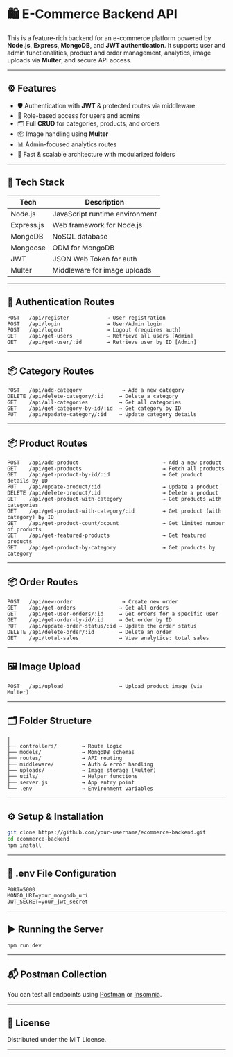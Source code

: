 # 🛍️ E-Commerce Backend API

This is a feature-rich backend for an e-commerce platform powered by **Node.js**, **Express**, **MongoDB**, and **JWT authentication**. It supports user and admin functionalities, product and order management, analytics, image uploads via **Multer**, and secure API access.

---

## ⚙️ Features

- 🛡️ Authentication with **JWT** & protected routes via middleware
- 👤 Role-based access for users and admins
- 🗂️ Full **CRUD** for categories, products, and orders
- 📦 Image handling using **Multer**
- 📊 Admin-focused analytics routes
- 🚀 Fast & scalable architecture with modularized folders

---

## 🔧 Tech Stack

| Tech       | Description                         |
|------------|-------------------------------------|
| Node.js    | JavaScript runtime environment      |
| Express.js | Web framework for Node.js           |
| MongoDB    | NoSQL database                      |
| Mongoose   | ODM for MongoDB                     |
| JWT        | JSON Web Token for auth             |
| Multer     | Middleware for image uploads        |

---

## 🔐 Authentication Routes

```
POST   /api/register            → User registration  
POST   /api/login               → User/Admin login  
POST   /api/logout              → Logout (requires auth)
GET    /api/get-users           → Retrieve all users [Admin]  
GET    /api/get-user/:id        → Retrieve user by ID [Admin]
```

---

## 📦 Category Routes

```
POST   /api/add-category             → Add a new category  
DELETE /api/delete-category/:id     → Delete a category  
GET    /api/all-categories          → Get all categories  
GET    /api/get-category-by-id/:id  → Get category by ID  
PUT    /api/upadate-category/:id    → Update category details
```

---

## 📦 Product Routes

```
POST   /api/add-product                           → Add a new product  
GET    /api/get-products                          → Fetch all products  
GET    /api/get-product-by-id/:id                 → Get product details by ID  
PUT    /api/update-product/:id                    → Update a product  
DELETE /api/delete-product/:id                    → Delete a product  
GET    /api/get-product-with-category             → Get products with categories  
GET    /api/get-product-with-category/:id         → Get product (with category) by ID  
GET    /api/get-product-count/:count              → Get limited number of products  
GET    /api/get-featured-products                 → Get featured products  
GET    /api/get-product-by-category               → Get products by category
```

---

## 📦 Order Routes

```
POST   /api/new-order                → Create new order  
GET    /api/get-orders              → Get all orders  
GET    /api/get-user-orders/:id     → Get orders for a specific user  
GET    /api/get-order-by-id/:id     → Get order by ID  
PUT    /api/update-order-status/:id → Update the order status  
DELETE /api/delete-order/:id        → Delete an order  
GET    /api/total-sales             → View analytics: total sales
```

---

## 🖼️ Image Upload

```
POST   /api/upload                  → Upload product image (via Multer)
```

---

## 🗂️ Folder Structure

```
│
├── controllers/        → Route logic
├── models/             → MongoDB schemas
├── routes/             → API routing
├── middleware/         → Auth & error handling
├── uploads/            → Image storage (Multer)
├── utils/              → Helper functions
├── server.js           → App entry point
└── .env                → Environment variables
```

---

## ⚙️ Setup & Installation

```bash
git clone https://github.com/your-username/ecommerce-backend.git
cd ecommerce-backend
npm install
```

---

## 🧪 .env File Configuration

```env
PORT=5000
MONGO_URI=your_mongodb_uri
JWT_SECRET=your_jwt_secret
```

---

## ▶️ Running the Server

```bash
npm run dev
```

---

## 📬 Postman Collection

You can test all endpoints using [Postman](https://www.postman.com/) or [Insomnia](https://insomnia.rest/).

---

## 📝 License

Distributed under the MIT License.

---
